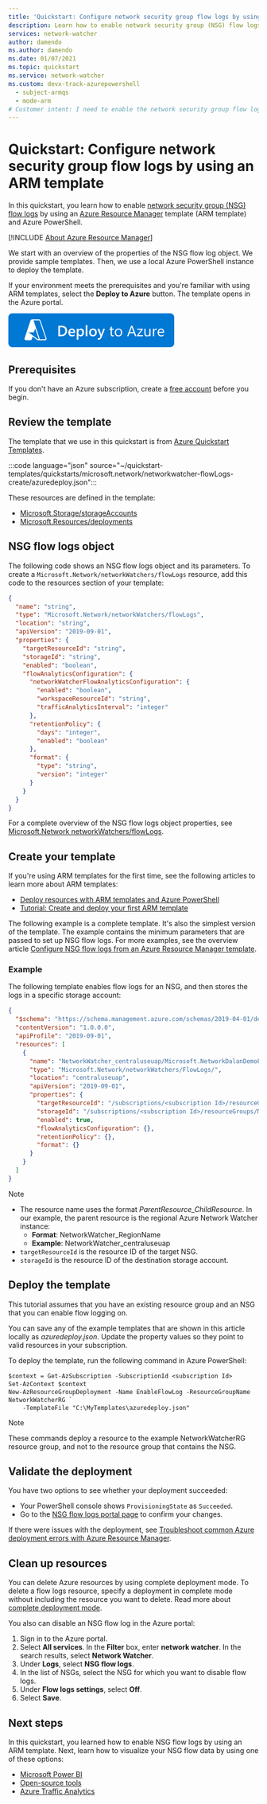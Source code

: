 ```yaml
---
title: 'Quickstart: Configure network security group flow logs by using an Azure Resource Manager template (ARM template)'
description: Learn how to enable network security group (NSG) flow logs programmatically by using an Azure Resource Manager template (ARM template) and Azure PowerShell.
services: network-watcher
author: damendo
ms.author: damendo
ms.date: 01/07/2021
ms.topic: quickstart
ms.service: network-watcher
ms.custom: devx-track-azurepowershell
  - subject-armqs
  - mode-arm
# Customer intent: I need to enable the network security group flow logs by using an Azure Resource Manager template.
---
```


# Quickstart: Configure network security group flow logs by using an ARM template

In this quickstart, you learn how to enable [network security group (NSG) flow logs](network-watcher-nsg-flow-logging-overview.md) by using an [Azure Resource Manager](../azure-resource-manager/management/overview.md) template (ARM template) and Azure PowerShell.

[!INCLUDE [About Azure Resource Manager](../../includes/resource-manager-quickstart-introduction.md)]

We start with an overview of the properties of the NSG flow log object. We provide sample templates. Then, we use a local Azure PowerShell instance to deploy the template.

If your environment meets the prerequisites and you're familiar with using ARM templates, select the **Deploy to Azure** button. The template opens in the Azure portal.

[![Deploy to Azure](../media/template-deployments/deploy-to-azure.svg)](https://portal.azure.com/#create/Microsoft.Template/uri/https%3A%2F%2Fraw.githubusercontent.com%2FAzure%2Fazure-quickstart-templates%2Fmaster%2Fquickstarts%2Fmicrosoft.network%2Fnetworkwatcher-flowLogs-create%2Fazuredeploy.json)

## Prerequisites

If you don't have an Azure subscription, create a [free account](https://azure.microsoft.com/free/?WT.mc_id=A261C142F) before you begin.

## Review the template

The template that we use in this quickstart is from [Azure Quickstart Templates](https://azure.microsoft.com/resources/templates/networkwatcher-flowlogs-create/).

:::code language="json" source="~/quickstart-templates/quickstarts/microsoft.network/networkwatcher-flowLogs-create/azuredeploy.json":::

These resources are defined in the template:

- [Microsoft.Storage/storageAccounts](/azure/templates/microsoft.storage/storageaccounts)
- [Microsoft.Resources/deployments](/azure/templates/microsoft.resources/deployments)

## NSG flow logs object

The following code shows an NSG flow logs object and its parameters. To create a `Microsoft.Network/networkWatchers/flowLogs` resource, add this code to the resources section of your template:

```json
{
  "name": "string",
  "type": "Microsoft.Network/networkWatchers/flowLogs",
  "location": "string",
  "apiVersion": "2019-09-01",
  "properties": {
    "targetResourceId": "string",
    "storageId": "string",
    "enabled": "boolean",
    "flowAnalyticsConfiguration": {
      "networkWatcherFlowAnalyticsConfiguration": {
        "enabled": "boolean",
        "workspaceResourceId": "string",
        "trafficAnalyticsInterval": "integer"
      },
      "retentionPolicy": {
        "days": "integer",
        "enabled": "boolean"
      },
      "format": {
        "type": "string",
        "version": "integer"
      }
    }
  }
}
```

For a complete overview of the NSG flow logs object properties, see [Microsoft.Network networkWatchers/flowLogs](/azure/templates/microsoft.network/networkwatchers/flowlogs).

## Create your template

If you're using ARM templates for the first time, see the following articles to learn more about ARM templates:

- [Deploy resources with ARM templates and Azure PowerShell](../azure-resource-manager/templates/deploy-powershell.md#deploy-local-template)
- [Tutorial: Create and deploy your first ARM template](../azure-resource-manager/templates/template-tutorial-create-first-template.md)

The following example is a complete template. It's also the simplest version of the template. The example contains the minimum parameters that are passed to set up NSG flow logs. For more examples, see the overview article [Configure NSG flow logs from an Azure Resource Manager template](network-watcher-nsg-flow-logging-azure-resource-manager.md).

### Example

The following template enables flow logs for an NSG, and then stores the logs in a specific storage account:

```json
{
  "$schema": "https://schema.management.azure.com/schemas/2019-04-01/deploymentTemplate.json#",
  "contentVersion": "1.0.0.0",
  "apiProfile": "2019-09-01",
  "resources": [
    {
      "name": "NetworkWatcher_centraluseuap/Microsoft.NetworkDalanDemoPerimeterNSG",
      "type": "Microsoft.Network/networkWatchers/FlowLogs/",
      "location": "centraluseuap",
      "apiVersion": "2019-09-01",
      "properties": {
        "targetResourceId": "/subscriptions/<subscription Id>/resourceGroups/DalanDemo/providers/Microsoft.Network/networkSecurityGroups/PerimeterNSG",
        "storageId": "/subscriptions/<subscription Id>/resourceGroups/MyCanaryFlowLog/providers/Microsoft.Storage/storageAccounts/storagev2ira",
        "enabled": true,
        "flowAnalyticsConfiguration": {},
        "retentionPolicy": {},
        "format": {}
      }
    }
  ]
}
```

> [!NOTE]
> - The resource name uses the format _ParentResource_ChildResource_. In our example, the parent resource is the regional Azure Network Watcher instance:
>    - **Format**: NetworkWatcher_RegionName
>    - **Example**: NetworkWatcher_centraluseuap
> - `targetResourceId` is the resource ID of the target NSG.
> - `storageId` is the resource ID of the destination storage account.

## Deploy the template

This tutorial assumes that you have an existing resource group and an NSG that you can enable flow logging on.

You can save any of the example templates that are shown in this article locally as *azuredeploy.json*. Update the property values so they point to valid resources in your subscription.

To deploy the template, run the following command in Azure PowerShell:

```azurepowershell-interactive
$context = Get-AzSubscription -SubscriptionId <subscription Id>
Set-AzContext $context
New-AzResourceGroupDeployment -Name EnableFlowLog -ResourceGroupName NetworkWatcherRG `
    -TemplateFile "C:\MyTemplates\azuredeploy.json"
```

> [!NOTE]
> These commands deploy a resource to the example NetworkWatcherRG resource group, and not to the resource group that contains the NSG.

## Validate the deployment

You have two options to see whether your deployment succeeded:

- Your PowerShell console shows `ProvisioningState` as `Succeeded`.
- Go to the [NSG flow logs portal page](https://ms.portal.azure.com/#blade/Microsoft_Azure_Network/NetworkWatcherMenuBlade/flowLogs) to confirm your changes.

If there were issues with the deployment, see [Troubleshoot common Azure deployment errors with Azure Resource Manager](../azure-resource-manager/templates/common-deployment-errors.md).

## Clean up resources

You can delete Azure resources by using complete deployment mode. To delete a flow logs resource, specify a deployment in complete mode without including the resource you want to delete. Read more about [complete deployment mode](../azure-resource-manager/templates/deployment-modes.md#complete-mode).

You also can disable an NSG flow log in the Azure portal:

1. Sign in to the Azure portal.
1. Select **All services**. In the **Filter** box, enter **network watcher**. In the search results, select **Network Watcher**.
1. Under **Logs**, select **NSG flow logs**.
1. In the list of NSGs, select the NSG for which you want to disable flow logs.
1. Under **Flow logs settings**, select **Off**.
1. Select **Save**.

## Next steps

In this quickstart, you learned how to enable NSG flow logs by using an ARM template. Next, learn how to visualize your NSG flow data by using one of these options:

- [Microsoft Power BI](network-watcher-visualize-nsg-flow-logs-power-bi.md)
- [Open-source tools](network-watcher-visualize-nsg-flow-logs-open-source-tools.md)
- [Azure Traffic Analytics](traffic-analytics.md)
